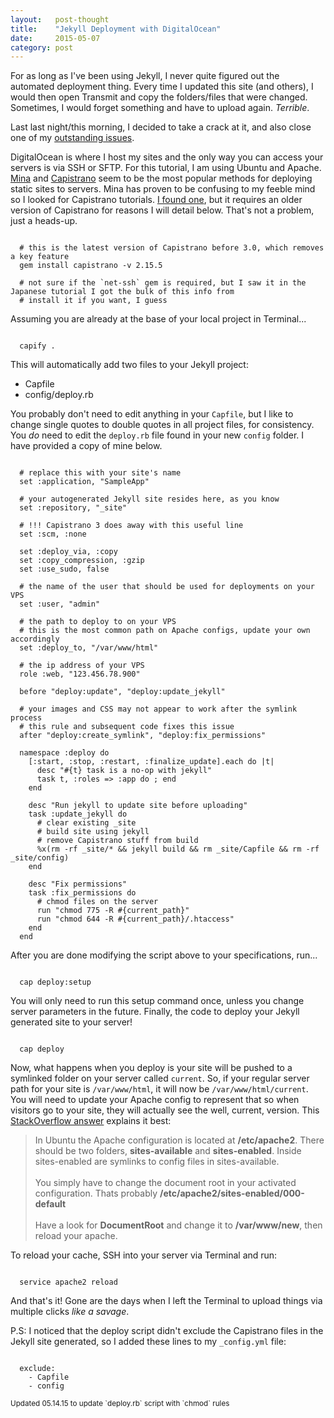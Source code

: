```yaml
---
layout:   post-thought
title:    "Jekyll Deployment with DigitalOcean"
date:     2015-05-07
category: post
---
```


For as long as I've been using Jekyll, I never quite figured out the automated deployment thing. Every time I updated this site (and others), I would then open Transmit and copy the folders/files that were changed. Sometimes, I would forget something and have to upload again. *Terrible*.

Last last night/this morning, I decided to take a crack at it, and also close one of my [outstanding issues](https://github.com/NetOperatorWibby/DSGN/issues/1).

DigitalOcean is where I host my sites and the only way you can access your servers is via SSH or SFTP. For this tutorial, I am using Ubuntu and Apache. [Mina](http://nadarei.co/mina) and [Capistrano](http://capistranorb.com) seem to be the most popular methods for deploying static sites to servers. Mina has proven to be confusing to my feeble mind so I looked for Capistrano tutorials. [I found one](http://liutao.me/2014/03/06/deploy-jekyll-on-digital-ocean-capistrano.html), but it requires an older version of Capistrano for reasons I will detail below. That's not a problem, just a heads-up.

<pre><code>
  # this is the latest version of Capistrano before 3.0, which removes a key feature
  gem install capistrano -v 2.15.5

  # not sure if the `net-ssh` gem is required, but I saw it in the Japanese tutorial I got the bulk of this info from
  # install it if you want, I guess
</code></pre>



Assuming you are already at the base of your local project in Terminal...

<pre><code>
  capify .
</code></pre>



This will automatically add two files to your Jekyll project:

* Capfile
* config/deploy.rb



You probably don't need to edit anything in your `Capfile`, but I like to change single quotes to double quotes in all project files, for consistency. You *do* need to edit the `deploy.rb` file found in your new `config` folder. I have provided a copy of mine below.

<pre><code>
  # replace this with your site's name
  set :application, "SampleApp"

  # your autogenerated Jekyll site resides here, as you know
  set :repository, "_site"

  # !!! Capistrano 3 does away with this useful line
  set :scm, :none

  set :deploy_via, :copy
  set :copy_compression, :gzip
  set :use_sudo, false

  # the name of the user that should be used for deployments on your VPS
  set :user, "admin"

  # the path to deploy to on your VPS
  # this is the most common path on Apache configs, update your own accordingly
  set :deploy_to, "/var/www/html"

  # the ip address of your VPS
  role :web, "123.456.78.900"

  before "deploy:update", "deploy:update_jekyll"

  # your images and CSS may not appear to work after the symlink process
  # this rule and subsequent code fixes this issue
  after "deploy:create_symlink", "deploy:fix_permissions"

  namespace :deploy do
    [:start, :stop, :restart, :finalize_update].each do |t|
      desc "#{t} task is a no-op with jekyll"
      task t, :roles => :app do ; end
    end

    desc "Run jekyll to update site before uploading"
    task :update_jekyll do
      # clear existing _site
      # build site using jekyll
      # remove Capistrano stuff from build
      %x(rm -rf _site/* && jekyll build && rm _site/Capfile && rm -rf _site/config)
    end

    desc "Fix permissions"
    task :fix_permissions do
      # chmod files on the server
      run "chmod 775 -R #{current_path}"
      run "chmod 644 -R #{current_path}/.htaccess"
    end
  end
</code></pre>



After you are done modifying the script above to your specifications, run...

<pre><code>
  cap deploy:setup
</code></pre>



You will only need to run this setup command once, unless you change server parameters in the future. Finally, the code to deploy your Jekyll generated site to your server!

<pre><code>
  cap deploy
</code></pre>



Now, what happens when you deploy is your site will be pushed to a symlinked folder on your server called `current`. So, if your regular server path for your site is `/var/www/html`, it will now be `/var/www/html/current`. You will need to update your Apache config to represent that so when visitors go to your site, they will actually see the well, current, version. This [StackOverflow answer](http://stackoverflow.com/a/14966435/1167646) explains it best:

> In Ubuntu the Apache configuration is located at **/etc/apache2**. There should be two folders, **sites-available** and **sites-enabled**. Inside sites-enabled are symlinks to config files in sites-available.<br/><br/>
  You simply have to change the document root in your activated configuration. Thats probably **/etc/apache2/sites-enabled/000-default**<br/><br/>
  Have a look for **DocumentRoot** and change it to **/var/www/new**, then reload your apache.



To reload your cache, SSH into your server via Terminal and run:

<pre><code>
  service apache2 reload
</code></pre>

And that's it! Gone are the days when I left the Terminal to upload things via multiple clicks *like a savage*.



P.S: I noticed that the deploy script didn't exclude the Capistrano files in the Jekyll site generated, so I added these lines to my `_config.yml` file:

<pre><code>
  exclude:
    - Capfile
    - config
</code></pre>



<span>
  <small>Updated 05.14.15 to update `deploy.rb` script with `chmod` rules</small>
</span>
